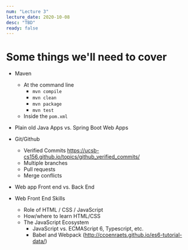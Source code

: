 ```yaml
---
num: "Lecture 3"
lecture_date: 2020-10-08
desc: "TBD"
ready: false
---
```


<div style="display:none;">https://ucsb-cs156.github.io/f20/lectures/lect01
</div>


# Some things we'll need to cover

* Maven
  * At the command line
    * `mvn compile`
    * `mvn clean`
    * `mvn package`
    * `mvn test`
  * Inside the `pom.xml`

* Plain old Java Apps vs. Spring Boot Web Apps

* Git/Github
  * Verified Commits <https://ucsb-cs156.github.io/topics/github_verified_commits/>
  * Multiple branches
  * Pull requests
  * Merge conflicts

* Web app Front end vs. Back End

* Web Front End Skills
  * Role of HTML / CSS / JavaScript
  * How/where to learn HTML/CSS
  * The JavaScript Ecosystem
    * JavaScript vs. ECMAScript 6, Typescript, etc.
    * Babel and Webpack (http://ccoenraets.github.io/es6-tutorial-data/)
    


